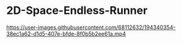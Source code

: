 # 2D-Space-Endless-Runner


https://user-images.githubusercontent.com/68112632/194340354-38ec1a62-d1d5-407e-bfde-8f0b5b2ee61a.mp4

